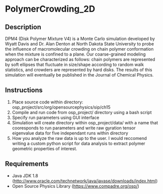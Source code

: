 # PolymerCrowding_2D

## Description
DPM4 (Disk Polymer Mixture V4) is a Monte Carlo simulation developed by Wyatt Davis and Dr. Alan Denton at North Dakota State University to probe the influence of macromolecular crowding on chain polymer conformation when the mixture is confined to a plane. Our coarse-grained modeling approach can be characterized as follows: chain polymers are represented by soft ellipses that fluctuate in size/shape according to random walk statistics, and crowders are represented by hard disks. The results of this simulation will eventually be published in the Journal of Chemical Physics.

## Instructions
1. Place source code within directory: osp_project/src/org/opensourcephysics/sip/ch15 
2. Compile and run code from osp_project/ directory using a bash script 
3. Specify run parameters using GUI interface 
4. Simulation will create directory within osp_project/data/ with a name that cooresponds to run parameters and write raw gyration tensor eigenvalue data for five independant runs within directory
5. How you analyze the raw data is up to the user. I would reccomend writing a custom python script for data analysis to extract polymer geometric properties of interest. 

## Requirements
- Java JDK 1.8 (http://www.oracle.com/technetwork/java/javase/downloads/index.html)
- Open Source Physics Library (https://www.compadre.org/osp/)

